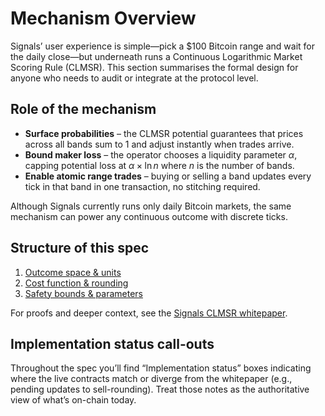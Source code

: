 # Mechanism Overview

Signals’ user experience is simple—pick a $100 Bitcoin range and wait for the daily close—but underneath runs a Continuous Logarithmic Market Scoring Rule (CLMSR). This section summarises the formal design for anyone who needs to audit or integrate at the protocol level.

## Role of the mechanism

- **Surface probabilities** – the CLMSR potential guarantees that prices across all bands sum to 1 and adjust instantly when trades arrive.
- **Bound maker loss** – the operator chooses a liquidity parameter $\alpha$, capping potential loss at $\alpha \times \ln n$ where $n$ is the number of bands.
- **Enable atomic range trades** – buying or selling a band updates every tick in that band in one transaction, no stitching required.

Although Signals currently runs only daily Bitcoin markets, the same mechanism can power any continuous outcome with discrete ticks.

## Structure of this spec

1. [Outcome space & units](outcome-space.md)
2. [Cost function & rounding](cost-rounding.md)
3. [Safety bounds & parameters](safety-parameters.md)

For proofs and deeper context, see the [Signals CLMSR whitepaper](/whitepaper.pdf).

## Implementation status call-outs

Throughout the spec you’ll find “Implementation status” boxes indicating where the live contracts match or diverge from the whitepaper (e.g., pending updates to sell-rounding). Treat those notes as the authoritative view of what’s on-chain today.
